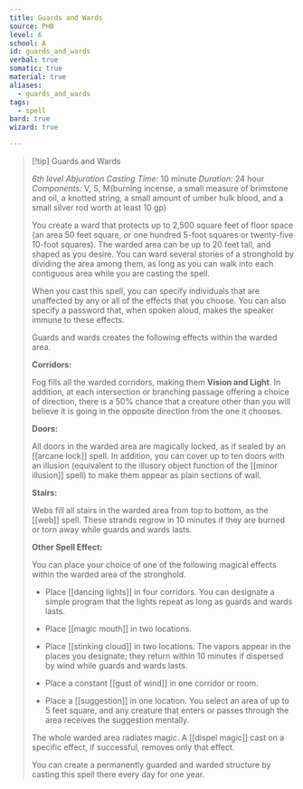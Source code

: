 ```yaml
---
title: Guards and Wards
source: PHB
level: 6
school: A
id: guards_and_wards
verbal: true
somatic: true
material: true
aliases:
  - guards_and_wards
tags:
  - spell
bard: true
wizard: true

---
```

>[!tip] Guards and Wards
>
> *6th level Abjuration*
> *Casting Time:* 10 minute
> *Duration:* 24 hour
> *Components:* V, S, M(burning incense, a small measure of brimstone and oil, a knotted string, a small amount of umber hulk blood, and a small silver rod worth at least 10 gp)
>
>You create a ward that protects up to 2,500 square feet of floor space (an area 50 feet square, or one hundred 5-foot squares or twenty-five 10-foot squares). The warded area can be up to 20 feet tall, and shaped as you desire. You can ward several stories of a stronghold by dividing the area among them, as long as you can walk into each contiguous area while you are casting the spell.
>
>When you cast this spell, you can specify individuals that are unaffected by any or all of the effects that you choose. You can also specify a password that, when spoken aloud, makes the speaker immune to these effects.
>
>Guards and wards creates the following effects within the warded area.
>
>**Corridors:**
>
>Fog fills all the warded corridors, making them **Vision and Light**. In addition, at each intersection or branching passage offering a choice of direction, there is a 50% chance that a creature other than you will believe it is going in the opposite direction from the one it chooses.
>
>**Doors:**
>
>All doors in the warded area are magically locked, as if sealed by an [[arcane lock]] spell. In addition, you can cover up to ten doors with an illusion (equivalent to the illusory object function of the [[minor illusion]] spell) to make them appear as plain sections of wall.
>
>**Stairs:**
>
>Webs fill all stairs in the warded area from top to bottom, as the [[web]] spell. These strands regrow in 10 minutes if they are burned or torn away while guards and wards lasts.
>
>**Other Spell Effect:**
>
>You can place your choice of one of the following magical effects within the warded area of the stronghold.
>
>-  Place [[dancing lights]] in four corridors. You can designate a simple program that the lights repeat as long as guards and wards lasts.
>
>-  Place [[magic mouth]] in two locations.
>
>-  Place [[stinking cloud]] in two locations. The vapors appear in the places you designate; they return within 10 minutes if dispersed by wind while guards and wards lasts.
>
>-  Place a constant [[gust of wind]] in one corridor or room.
>
>-  Place a [[suggestion]] in one location. You select an area of up to 5 feet square, and any creature that enters or passes through the area receives the suggestion mentally.
>
>The whole warded area radiates magic. A [[dispel magic]] cast on a specific effect, if successful, removes only that effect.
>
>You can create a permanently guarded and warded structure by casting this spell there every day for one year.
>


